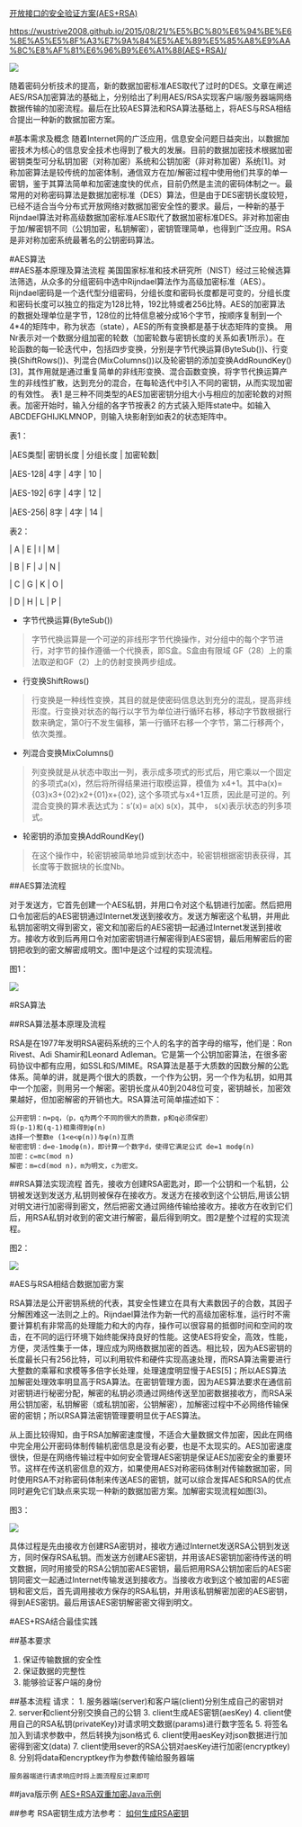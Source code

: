 [开放接口的安全验证方案(AES+RSA)](https://wustrive2008.github.io/2015/08/21/%E5%BC%80%E6%94%BE%E6%8E%A5%E5%8F%A3%E7%9A%84%E5%AE%89%E5%85%A8%E9%AA%8C%E8%AF%81%E6%96%B9%E6%A1%88(AES+RSA)/)

https://wustrive2008.github.io/2015/08/21/%E5%BC%80%E6%94%BE%E6%8E%A5%E5%8F%A3%E7%9A%84%E5%AE%89%E5%85%A8%E9%AA%8C%E8%AF%81%E6%96%B9%E6%A1%88(AES+RSA)/

![](http://7xifb5.com1.z0.glb.clouddn.com/wustrive-hexo%E5%8A%A0%E8%A7%A3%E5%AF%86.png)

随着密码分析技术的提高，新的数据加密标准AES取代了过时的DES。文章在阐述AES/RSA加密算法的基础上，分别给出了利用AES/RSA实现客户端/服务器端网络数据传输的加密流程。最后在比较AES算法和RSA算法基础上，将AES与RSA相结合提出一种新的数据加密方案。

#基本需求及概念
随着Internet网的广泛应用，信息安全问题日益突出，以数据加密技术为核心的信息安全技术也得到了极大的发展。目前的数据加密技术根据加密密钥类型可分私钥加密（对称加密）系统和公钥加密（非对称加密）系统[1]。对称加密算法是较传统的加密体制，通信双方在加/解密过程中使用他们共享的单一密钥，鉴于其算法简单和加密速度快的优点，目前仍然是主流的密码体制之一。最常用的对称密码算法是数据加密标准（DES）算法，但是由于DES密钥长度较短，已经不适合当今分布式开放网络对数据加密安全性的要求。最后，一种新的基于Rijndael算法对称高级数据加密标准AES取代了数据加密标准DES。非对称加密由于加/解密钥不同（公钥加密，私钥解密），密钥管理简单，也得到广泛应用。RSA是非对称加密系统最著名的公钥密码算法。

#AES算法   
##AES基本原理及算法流程
美国国家标准和技术研究所（NIST）经过三轮候选算法筛选，从众多的分组密码中选中Rijndael算法作为高级加密标准（AES）。Rijndael密码是一个迭代型分组密码，分组长度和密码长度都是可变的，分组长度和密码长度可以独立的指定为128比特，192比特或者256比特。AES的加密算法的数据处理单位是字节，128位的比特信息被分成16个字节，按顺序复制到一个4*4的矩阵中，称为状态（state），AES的所有变换都是基于状态矩阵的变换。
用Nr表示对一个数据分组加密的轮数（加密轮数与密钥长度的关系如表1所示）。在轮函数的每一轮迭代中，包括四步变换，分别是字节代换运算(ByteSub())、行变换(ShiftRows())、列混合(MixColumns())以及轮密钥的添加变换AddRoundKey()[3]，其作用就是通过重复简单的非线形变换、混合函数变换，将字节代换运算产生的非线性扩散，达到充分的混合，在每轮迭代中引入不同的密钥，从而实现加密的有效性。
表1 是三种不同类型的AES加密密钥分组大小与相应的加密轮数的对照表。加密开始时，输入分组的各字节按表2 的方式装入矩阵state中。如输入ABCDEFGHIJKLMNOP，则输入块影射到如表2的状态矩阵中。

表1：


|AES类型| 密钥长度 | 分组长度 | 加密轮数|

|AES-128|  4字     |   4字    |   10    |

|AES-192|  6字     |   4字    |   12    |

|AES-256|  8字     |   4字    |   14    |

表2：

| A | E | I | M |

| B | F | J | N |

| C | G | K | O |

| D | H | L | P |


+ 字节代换运算(ByteSub())
>字节代换运算是一个可逆的非线形字节代换操作，对分组中的每个字节进行，对字节的操作遵循一个代换表，即S盒。S盒由有限域 GF（28）上的乘法取逆和GF（2）上的仿射变换两步组成。

+ 行变换ShiftRows()

>行变换是一种线性变换，其目的就是使密码信息达到充分的混乱，提高非线形度。行变换对状态的每行以字节为单位进行循环右移，移动字节数根据行数来确定，第0行不发生偏移，第一行循环右移一个字节，第二行移两个，依次类推。


+ 列混合变换MixColumns()

>列变换就是从状态中取出一列，表示成多项式的形式后，用它乘以一个固定的多项式a(x)，然后将所得结果进行取模运算，模值为 x4+1。其中a(x)={03}x3+{02}x2+{01}x+{02},
这个多项式与x4+1互质，因此是可逆的。列混合变换的算术表达式为：s’(x)= a(x) s(x)，其中， s(x)表示状态的列多项式。
 
+ 轮密钥的添加变换AddRoundKey()

>在这个操作中，轮密钥被简单地异或到状态中，轮密钥根据密钥表获得，其长度等于数据块的长度Nb。


##AES算法流程

对于发送方，它首先创建一个AES私钥，并用口令对这个私钥进行加密。然后把用口令加密后的AES密钥通过Internet发送到接收方。发送方解密这个私钥，并用此私钥加密明文得到密文，密文和加密后的AES密钥一起通过Internet发送到接收方。接收方收到后再用口令对加密密钥进行解密得到AES密钥，最后用解密后的密钥把收到的密文解密成明文。图1中是这个过程的实现流程。

图1：

![](http://7xifb5.com1.z0.glb.clouddn.com/wustrive-hexoAES%E6%B5%81%E7%A8%8B.png)

#RSA算法

##RSA算法基本原理及流程

RSA是在1977年发明RSA密码系统的三个人的名字的首字母的缩写，他们是：Ron Rivest、Adi Shamir和Leonard Adleman。它是第一个公钥加密算法，在很多密码协议中都有应用，如SSL和S/MIME。RSA算法是基于大质数的因数分解的公匙体系。简单的讲，就是两个很大的质数，一个作为公钥，另一个作为私钥，如用其中一个加密，则用另一个解密。密钥长度从40到2048位可变，密钥越长，加密效果越好，但加密解密的开销也大。RSA算法可简单描述如下：

    公开密钥：n=pq，（p，q为两个不同的很大的质数，p和q必须保密）
    将(p-1)和(q-1)相乘得到φ(n)
    选择一个整数e (1<e<φ(n))与φ(n)互质
    秘密密钥：d=e-1modφ(n)，即计算一个数字d，使得它满足公式 de=1 modφ(n)
    加密：c=mc(mod n) 
    解密：m=cd(mod n)，m为明文，c为密文。

##RSA算法实现流程
首先，接收方创建RSA密匙对，即一个公钥和一个私钥，公钥被发送到发送方,私钥则被保存在接收方。发送方在接收到这个公钥后,用该公钥对明文进行加密得到密文，然后把密文通过网络传输给接收方。接收方在收到它们后，用RSA私钥对收到的密文进行解密，最后得到明文。图2是整个过程的实现流程。

图2：

![](http://7xifb5.com1.z0.glb.clouddn.com/RSA%E6%B5%81%E7%A8%8B.png)

#AES与RSA相结合数据加密方案

RSA算法是公开密钥系统的代表，其安全性建立在具有大素数因子的合数，其因子分解困难这一法则之上的。Rijndael算法作为新一代的高级加密标准，运行时不需要计算机有非常高的处理能力和大的内存，操作可以很容易的抵御时间和空间的攻击，在不同的运行环境下始终能保持良好的性能。这使AES将安全，高效，性能，方便，灵活性集于一体，理应成为网络数据加密的首选。相比较，因为AES密钥的长度最长只有256比特，可以利用软件和硬件实现高速处理，而RSA算法需要进行大整数的乘幂和求模等多倍字长处理，处理速度明显慢于AES[5]；所以AES算法加解密处理效率明显高于RSA算法。在密钥管理方面，因为AES算法要求在通信前对密钥进行秘密分配，解密的私钥必须通过网络传送至加密数据接收方，而RSA采用公钥加密，私钥解密（或私钥加密，公钥解密），加解密过程中不必网络传输保密的密钥；所以RSA算法密钥管理要明显优于AES算法。

从上面比较得知，由于RSA加解密速度慢，不适合大量数据文件加密，因此在网络中完全用公开密码体制传输机密信息是没有必要，也是不太现实的。AES加密速度很快，但是在网络传输过程中如何安全管理AES密钥是保证AES加密安全的重要环节。这样在传送机密信息的双方，如果使用AES对称密码体制对传输数据加密，同时使用RSA不对称密码体制来传送AES的密钥，就可以综合发挥AES和RSA的优点同时避免它们缺点来实现一种新的数据加密方案。加解密实现流程如图(3)。

图3：

![](http://7xifb5.com1.z0.glb.clouddn.com/wustrive-hexoAES+RSA%E6%B5%81%E7%A8%8B.png)

具体过程是先由接收方创建RSA密钥对，接收方通过Internet发送RSA公钥到发送方，同时保存RSA私钥。而发送方创建AES密钥，并用该AES密钥加密待传送的明文数据，同时用接受的RSA公钥加密AES密钥，最后把用RSA公钥加密后的AES密钥同密文一起通过Internet传输发送到接收方。当接收方收到这个被加密的AES密钥和密文后，首先调用接收方保存的RSA私钥，并用该私钥解密加密的AES密钥，得到AES密钥。最后用该AES密钥解密密文得到明文。

#AES+RSA结合最佳实践

##基本要求

1. 保证传输数据的安全性
2. 保证数据的完整性
3. 能够验证客户端的身份

##基本流程
    请求：
    1. 服务器端(server)和客户端(client)分别生成自己的密钥对
    2. server和client分别交换自己的公钥
    3. client生成AES密钥(aesKey)
    4. client使用自己的RSA私钥(privateKey)对请求明文数据(params)进行数字签名
    5. 将签名加入到请求参数中，然后转换为json格式
    6. client使用aesKey对json数据进行加密得到密文(data)
    7. client使用sever的RSA公钥对aesKey进行加密(encryptkey)
    8. 分别将data和encryptkey作为参数传输给服务器端
    
    服务器端进行请求响应时将上面流程反过来即可

##java版示例
[AES+RSA双重加密Java示例](https://github.com/wustrive2008/aes-rsa-java)

##参考
RSA密钥生成方法参考：
[如何生成RSA密钥](https://cshall.alipay.com/support/help_detail.htm?help_id=397433&keyword=%C3%DC%D4%BF%B6%D4&sToken=s-39515fca081c4ba4bad6a8eceac4bf89&from=search&flag=0)




